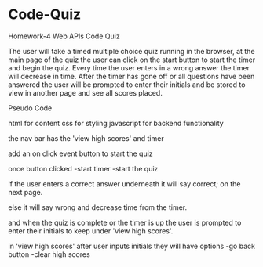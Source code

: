 # Code-Quiz

Homework-4 Web APIs Code Quiz

The user will take a timed multiple choice quiz
running in the browser, at the main page of the 
quiz the user can click on the start button to
start the timer and begin the quiz. Every time
the user enters in a wrong answer the timer will
decrease in time. After the timer has gone off or 
all questions have been answered the user will be 
prompted to enter their initials and be stored
to view in another page and see all scores placed.

Pseudo Code

html for content
css for styling
javascript for backend functionality

the nav bar has the 'view high scores' and timer

add an on click event button to start the quiz

once button clicked
-start timer
-start the quiz

if the user enters a correct answer underneath it will say correct; on the next page.

else it will say wrong and decrease time from the timer.

and when the quiz is complete or the timer is up the user is prompted to 
enter their initials to keep under 'view high scores'.

in 'view high scores' after user inputs initials they will have options
-go back button
-clear high scores